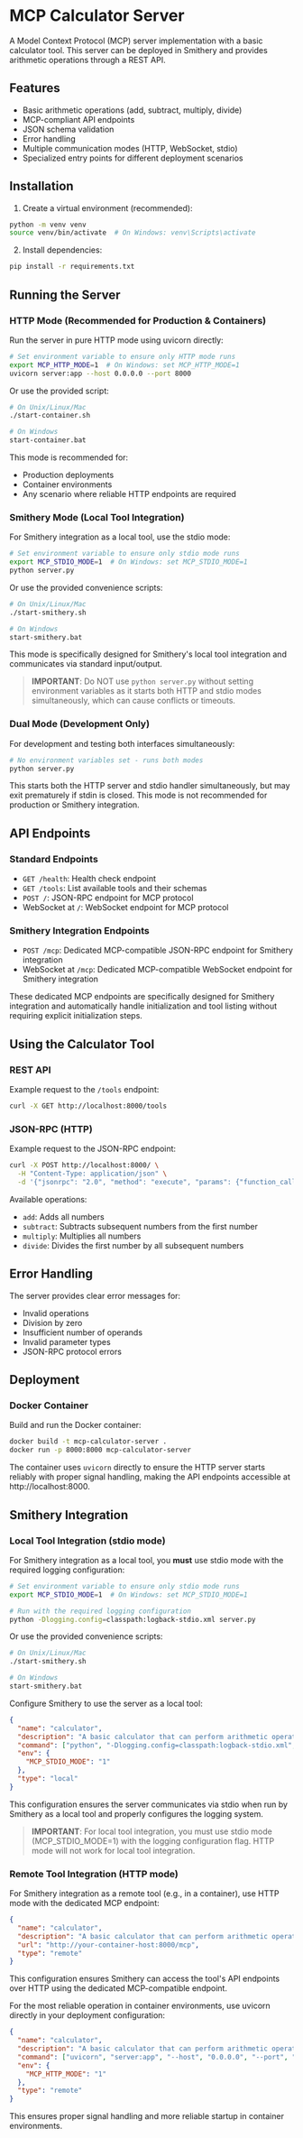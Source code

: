 # MCP Calculator Server

A Model Context Protocol (MCP) server implementation with a basic calculator tool. This server can be deployed in Smithery and provides arithmetic operations through a REST API.

## Features

- Basic arithmetic operations (add, subtract, multiply, divide)
- MCP-compliant API endpoints
- JSON schema validation
- Error handling
- Multiple communication modes (HTTP, WebSocket, stdio)
- Specialized entry points for different deployment scenarios

## Installation

1. Create a virtual environment (recommended):
```bash
python -m venv venv
source venv/bin/activate  # On Windows: venv\Scripts\activate
```

2. Install dependencies:
```bash
pip install -r requirements.txt
```

## Running the Server

### HTTP Mode (Recommended for Production & Containers)

Run the server in pure HTTP mode using uvicorn directly:

```bash
# Set environment variable to ensure only HTTP mode runs
export MCP_HTTP_MODE=1  # On Windows: set MCP_HTTP_MODE=1
uvicorn server:app --host 0.0.0.0 --port 8000
```

Or use the provided script:

```bash
# On Unix/Linux/Mac
./start-container.sh

# On Windows
start-container.bat
```

This mode is recommended for:
- Production deployments
- Container environments
- Any scenario where reliable HTTP endpoints are required

### Smithery Mode (Local Tool Integration)

For Smithery integration as a local tool, use the stdio mode:

```bash
# Set environment variable to ensure only stdio mode runs
export MCP_STDIO_MODE=1  # On Windows: set MCP_STDIO_MODE=1
python server.py
```

Or use the provided convenience scripts:

```bash
# On Unix/Linux/Mac
./start-smithery.sh

# On Windows
start-smithery.bat
```

This mode is specifically designed for Smithery's local tool integration and communicates via standard input/output.

> **IMPORTANT**: Do NOT use `python server.py` without setting environment variables as it starts both HTTP and stdio modes simultaneously, which can cause conflicts or timeouts.

### Dual Mode (Development Only)

For development and testing both interfaces simultaneously:

```bash
# No environment variables set - runs both modes
python server.py
```

This starts both the HTTP server and stdio handler simultaneously, but may exit prematurely if stdin is closed. This mode is not recommended for production or Smithery integration.

## API Endpoints

### Standard Endpoints
- `GET /health`: Health check endpoint
- `GET /tools`: List available tools and their schemas
- `POST /`: JSON-RPC endpoint for MCP protocol
- WebSocket at `/`: WebSocket endpoint for MCP protocol

### Smithery Integration Endpoints
- `POST /mcp`: Dedicated MCP-compatible JSON-RPC endpoint for Smithery integration
- WebSocket at `/mcp`: Dedicated MCP-compatible WebSocket endpoint for Smithery integration

These dedicated MCP endpoints are specifically designed for Smithery integration and automatically handle initialization and tool listing without requiring explicit initialization steps.

## Using the Calculator Tool

### REST API

Example request to the `/tools` endpoint:

```bash
curl -X GET http://localhost:8000/tools
```

### JSON-RPC (HTTP)

Example request to the JSON-RPC endpoint:

```bash
curl -X POST http://localhost:8000/ \
  -H "Content-Type: application/json" \
  -d '{"jsonrpc": "2.0", "method": "execute", "params": {"function_calls": [{"name": "calculator", "parameters": {"operation": "add", "numbers": [1, 2, 3, 4]}}]}, "id": 1}'
```

Available operations:
- `add`: Adds all numbers
- `subtract`: Subtracts subsequent numbers from the first number
- `multiply`: Multiplies all numbers
- `divide`: Divides the first number by all subsequent numbers

## Error Handling

The server provides clear error messages for:
- Invalid operations
- Division by zero
- Insufficient number of operands
- Invalid parameter types
- JSON-RPC protocol errors

## Deployment

### Docker Container

Build and run the Docker container:

```bash
docker build -t mcp-calculator-server .
docker run -p 8000:8000 mcp-calculator-server
```

The container uses `uvicorn` directly to ensure the HTTP server starts reliably with proper signal handling, making the API endpoints accessible at http://localhost:8000.

## Smithery Integration

### Local Tool Integration (stdio mode)

For Smithery integration as a local tool, you **must** use stdio mode with the required logging configuration:

```bash
# Set environment variable to ensure only stdio mode runs
export MCP_STDIO_MODE=1  # On Windows: set MCP_STDIO_MODE=1

# Run with the required logging configuration
python -Dlogging.config=classpath:logback-stdio.xml server.py
```

Or use the provided convenience scripts:

```bash
# On Unix/Linux/Mac
./start-smithery.sh

# On Windows
start-smithery.bat
```

Configure Smithery to use the server as a local tool:

```json
{
  "name": "calculator",
  "description": "A basic calculator that can perform arithmetic operations",
  "command": ["python", "-Dlogging.config=classpath:logback-stdio.xml", "server.py"],
  "env": {
    "MCP_STDIO_MODE": "1"
  },
  "type": "local"
}
```

This configuration ensures the server communicates via stdio when run by Smithery as a local tool and properly configures the logging system.

> **IMPORTANT**: For local tool integration, you must use stdio mode (MCP_STDIO_MODE=1) with the logging configuration flag. HTTP mode will not work for local tool integration.

### Remote Tool Integration (HTTP mode)

For Smithery integration as a remote tool (e.g., in a container), use HTTP mode with the dedicated MCP endpoint:

```json
{
  "name": "calculator",
  "description": "A basic calculator that can perform arithmetic operations",
  "url": "http://your-container-host:8000/mcp",
  "type": "remote"
}
```

This configuration ensures Smithery can access the tool's API endpoints over HTTP using the dedicated MCP-compatible endpoint.

For the most reliable operation in container environments, use uvicorn directly in your deployment configuration:

```json
{
  "name": "calculator",
  "description": "A basic calculator that can perform arithmetic operations",
  "command": ["uvicorn", "server:app", "--host", "0.0.0.0", "--port", "8000"],
  "env": {
    "MCP_HTTP_MODE": "1"
  },
  "type": "remote"
}
```

This ensures proper signal handling and more reliable startup in container environments. 